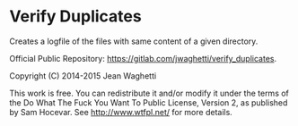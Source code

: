 
# Verify Duplicates

Creates a logfile of the files with same content of a given directory.

Official Public Repository: https://gitlab.com/jwaghetti/verify_duplicates.

Copyright (C) 2014-2015 Jean Waghetti

This work is free. You can redistribute it and/or modify it under the
terms of the Do What The Fuck You Want To Public License, Version 2,
as published by Sam Hocevar. See http://www.wtfpl.net/ for more details.
